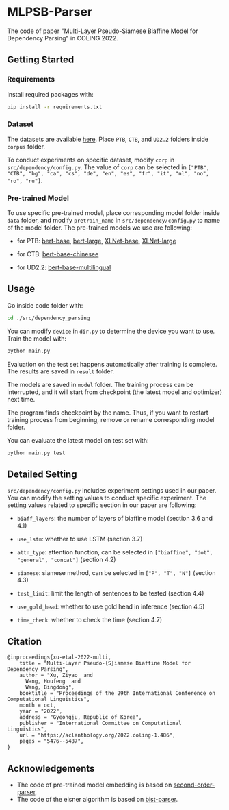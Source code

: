 # MLPSB-Parser
The code of paper "Multi-Layer Pseudo-Siamese Biaffine Model for Dependency Parsing" in COLING 2022.

## Getting Started
### Requirements
Install required packages with: 
```bash
pip install -r requirements.txt
```

### Dataset
The datasets are available [here](https://drive.google.com/file/d/1l023BW0s9FEyF5SqPMoR80WZweCLCY2v/view?usp=sharing). Place `PTB`, `CTB`, and `UD2.2` folders inside `corpus` folder.

To conduct experiments on specific dataset, modify `corp` in `src/dependency/config.py`. The value of `corp` can be selected in `["PTB", "CTB", "bg", "ca", "cs", "de", "en", "es", "fr", "it", "nl", "no", "ro", "ru"]`.

### Pre-trained Model
To use specific pre-trained model, place corresponding model folder inside `data` folder, and modify `pretrain_name` in `src/dependency/config.py` to name of the model folder. The pre-trained models we use are following: 

* for PTB: [bert-base](https://huggingface.co/bert-base-uncased), [bert-large](https://huggingface.co/bert-large-uncased), [XLNet-base](https://huggingface.co/xlnet-base-cased), [XLNet-large](https://huggingface.co/xlnet-large-cased)

* for CTB: [bert-base-chinesee](https://huggingface.co/bert-base-chinese)

* for UD2.2: [bert-base-multilingual](https://huggingface.co/bert-base-multilingual-cased)

## Usage
Go inside code folder with:
```bash
cd ./src/dependency_parsing
```
You can modify `device` in `dir.py` to determine the device you want to use. Train the model with:
```bash
python main.py
```
Evaluation on the test set happens automatically after training is complete. The results are saved in `result` folder. 

The models are saved in `model` folder. The training process can be interrupted, and it will start from checkpoint (the latest model and optimizer) next time. 

The program finds checkpoint by the name. Thus, if you want to restart training process from beginning, remove or rename corresponding model folder.

You can evaluate the latest model on test set with:
```bash
python main.py test
```

## Detailed Setting

`src/dependency/config.py` includes experiment settings used in our paper. You can modify the setting values to conduct specific experiment. The setting values related to specific section in our paper are following:

* `biaff_layers`: the number of layers of biaffine model (section 3.6 and 4.1)

* `use_lstm`: whether to use LSTM (section 3.7)

* `attn_type`: attention function, can be selected in `["biaffine", "dot", "general", "concat"]` (section 4.2)

* `siamese`: siamese method, can be selected in `["P", "T", "N"]` (section 4.3)

* `test_limit`: limit the length of sentences to be tested (section 4.4)

* `use_gold_head`: whether to use gold head in inference (section 4.5)

* `time_check`: whether to check the time (section 4.7)

## Citation
```
@inproceedings{xu-etal-2022-multi,
    title = "Multi-Layer Pseudo-{S}iamese Biaffine Model for Dependency Parsing",
    author = "Xu, Ziyao  and
      Wang, Houfeng  and
      Wang, Bingdong",
    booktitle = "Proceedings of the 29th International Conference on Computational Linguistics",
    month = oct,
    year = "2022",
    address = "Gyeongju, Republic of Korea",
    publisher = "International Committee on Computational Linguistics",
    url = "https://aclanthology.org/2022.coling-1.486",
    pages = "5476--5487",
}
```

## Acknowledgements

* The code of pre-trained model embedding is based on [second-order-parser](https://github.com/wangxinyu0922/Second_Order_Parsing).
* The code of the eisner algorithm is based on [bist-parser](https://github.com/elikip/bist-parser).



